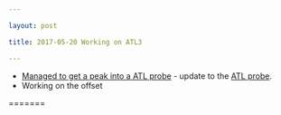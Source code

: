 ```yaml
---

layout: post

title: 2017-05-20 Working on ATL3

---
```



-   [Managed to get a peak into a ATL
    probe](/retroATL3/2017-05-20_APeakInside.md) - update to the [ATL
    probe](/retroATL3/).
-   Working on the offset

=======

